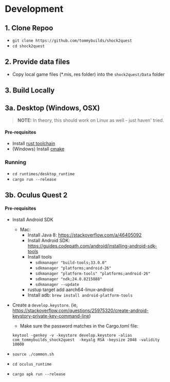 
# Development

## 1. Clone Repoo

- `git clone https://github.com/tommybuilds/shock2quest`
- `cd shock2quest`

## 2. Provide data files

- Copy local game files (*.mis, res folder) into the `shock2quest/Data` folder

## 3. Build Locally

## 3a. Desktop (Windows, OSX)

> __NOTE:__ In theory, this should work on Linux as well - just haven' tried.

#### Pre-requisites
- Install [rust toolchain](https://www.rust-lang.org/tools/install)
- (Windows) Install [cmake](https://cmake.org/install/)

### Running

- `cd runtimes/desktop_runtime`
- `cargo run --release`

## 3b. Oculus Quest 2

#### Pre-requisites
- Install Android SDK
    - Mac: 
        - Install Java 8: https://stackoverflow.com/a/46405092
        - Install Android SDK: https://guides.codepath.com/android/installing-android-sdk-tools
        - Install tools
            - `sdkmanager "build-tools;33.0.0"`
            - `sdkmanager "platforms;android-26"`
            - `sdkmanager "platform-tools" "platforms;android-26"`
            - `sdkmanager "ndk;24.0.8215888"`
            - `sdkmanager --update`
        - rustup target add aarch64-linux-android
        - Install adb: `brew install android-platform-tools`

- Create a `develop.keystore`. (ie, https://stackoverflow.com/questions/25975320/create-android-keystory-private-key-command-line)
    - Make sure the password matches in the Cargo.toml file: 
    ```
    keytool -genkey -v -keystore develop.keystore -alias com_tommybuilds_shock2quest  -keyalg RSA -keysize 2048 -validity 10000
    ```

- `source ./common.sh`
- `cd oculus_runtime`
- `cargo apk run --release`